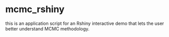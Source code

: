 # mcmc_rshiny
this is an application script for an Rshiny interactive demo that lets the user better understand MCMC methodology.

